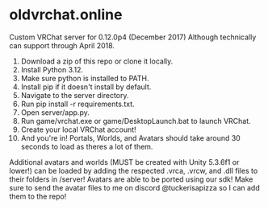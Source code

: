 # oldvrchat.online

Custom VRChat server for 0.12.0p4 (December 2017)
Although technically can support through April 2018.

1. Download a zip of this repo or clone it locally.
2. Install Python 3.12.
3. Make sure python is installed to PATH.
4. Install pip if it doesn't install by default.
5. Navigate to the server directory.
6. Run pip install -r requirements.txt.
7. Open server/app.py.
8. Run game/vrchat.exe or game/DesktopLaunch.bat to launch VRChat.
9. Create your local VRChat account!
10. And you're in! Portals, Worlds, and Avatars should take around 30 seconds to load as theres a lot of them.

Additional avatars and worlds (MUST be created with Unity 5.3.6f1 or lower!) can be loaded by adding the respected .vrca, .vrcw, and .dll files to their folders in /server!
Avatars are able to be ported using our sdk! Make sure to send the avatar files to me on discord @tuckerisapizza so I can add them to the repo!
